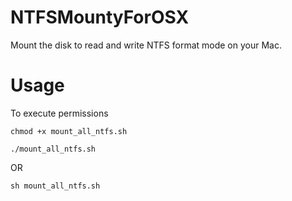 # NTFSMountyForOSX
Mount the disk to read and write NTFS format mode on your Mac.

# Usage
To execute permissions
```
chmod +x mount_all_ntfs.sh

./mount_all_ntfs.sh

```
OR
```
sh mount_all_ntfs.sh

```


